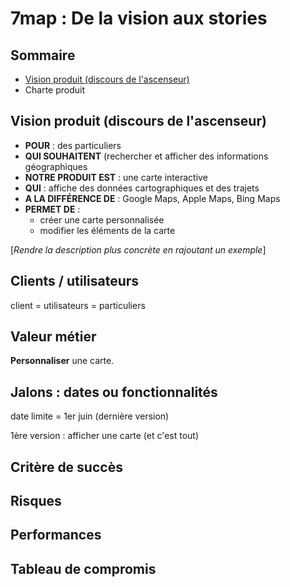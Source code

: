 # 7map : De la vision aux stories

## Sommaire

- [Vision produit (discours de l'ascenseur)]()
- Charte produit

## Vision produit (discours de l'ascenseur)

- **POUR** : des particuliers
- **QUI SOUHAITENT** (rechercher et afficher des informations géographiques
- **NOTRE PRODUIT EST** : une carte interactive
- **QUI** : affiche des données cartographiques et des trajets
- **A LA DIFFÉRENCE DE** : Google Maps, Apple Maps, Bing Maps
- **PERMET DE** :
  - créer une carte personnalisée
  - modifier les éléments de la carte

[*Rendre la description plus concrète en rajoutant un exemple*]

## Clients / utilisateurs

client = utilisateurs = particuliers

## Valeur métier

**Personnaliser** une carte.

## Jalons : dates ou fonctionnalités

date limite = 1er juin (dernière version)

1ère version : afficher une carte (et c'est tout)

## Critère de succès

## Risques

## Performances

## Tableau de compromis
